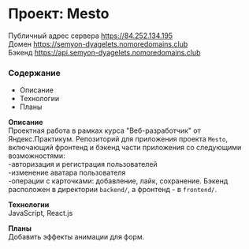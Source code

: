 # Проект: Mesto
Публичный адрес сервера https://84.252.134.195  
Домен https://semyon-dyagelets.nomoredomains.club  
Бэкенд https://api.semyon-dyagelets.nomoredomains.club

### Содержание
* Описание
* Технологии
* Планы

**Описание**  
Проектная работа в рамках курса "Веб-разработчик" от Яндекс.Практикум.
Репозиторий для приложения проекта `Mesto`, включающий фронтенд и бэкенд части приложения со следующими возможностями:  
-авторизация и регистрация пользователей  
-изменение аватара пользователя  
-операции с карточками: добавление, лайк, сохранение.
Бэкенд расположен в директории `backend/`, а фронтенд - в `frontend/`. 

**Технологии**  
JavaScript, React.js

**Планы**  
Добавить эффекты анимации для форм.
